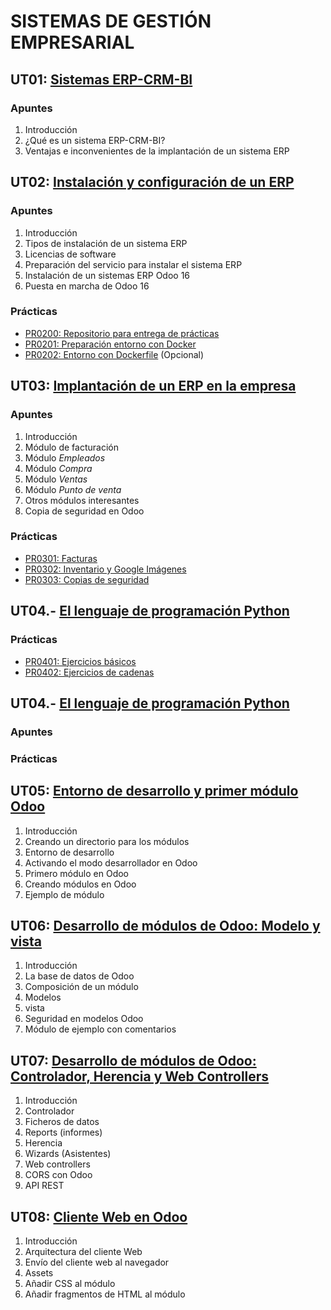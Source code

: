 # SISTEMAS DE GESTIÓN EMPRESARIAL

## UT01: [Sistemas ERP-CRM-BI](./ut01_sistemas_erp_crm_bi.md)

### Apuntes

1. Introducción
2. ¿Qué es un sistema ERP-CRM-BI?
3. Ventajas e inconvenientes de la implantación de un sistema ERP


## UT02: [Instalación y configuración de un ERP](./ut02_instalacion_configuracion_erp.md)

### Apuntes

1. Introducción
2. Tipos de instalación de un sistema ERP
3. Licencias de software
4. Preparación del servicio para instalar el sistema ERP
5. Instalación de un sistemas ERP Odoo 16
6. Puesta en marcha de Odoo 16

### Prácticas

- [PR0200: Repositorio para entrega de prácticas](./ut02_instalacion/practicas/pr0200.md)
- [PR0201: Preparación entorno con Docker](./ut02_instalacion/practicas/pr0201.md)
- [PR0202: Entorno con Dockerfile]() (Opcional)


## UT03: [Implantación de un ERP en la empresa](./ut03_implantacion_erp_en_la_empresa.md)

### Apuntes

1. Introducción
2. Módulo de facturación
3. Módulo *Empleados*
4. Módulo *Compra*
5. Módulo *Ventas*
6. Módulo *Punto de venta*
7. Otros módulos interesantes
8. Copia de seguridad en Odoo

### Prácticas

- [PR0301: Facturas](./ut03_implantacion/pr0301.md)
- [PR0302: Inventario y Google Imágenes](./ut03_implantacion/pr0302.md)
- [PR0303: Copias de seguridad](./ut03_implantacion/pr0303.md)


## UT04.- [El lenguaje de programación Python](./ut04_python.md)


### Prácticas

- [PR0401: Ejercicios básicos](./ut04_python/pr0401_ejercicios_basicos.md)
- [PR0402: Ejercicios de cadenas](./ut04_python/pr0402_cadenas.md)


## UT04.- [El lenguaje de programación Python](./ut04_python.md)

### Apuntes


### Prácticas



## UT05: [Entorno de desarrollo y primer módulo Odoo](./ut05_entorno_desarrollo_primer_modulo.md)

1. Introducción
2. Creando un directorio para los módulos
3. Entorno de desarrollo
4. Activando el modo desarrollador en Odoo
5. Primero módulo en Odoo
6. Creando módulos en Odoo
7. Ejemplo de módulo




## UT06: [Desarrollo de módulos de Odoo: Modelo y vista](./ut06_desarrollo_modulos_modelo_vista.md)

1. Introducción
2. La base de datos de Odoo
3. Composición de un módulo
4. Modelos
5. vista
6. Seguridad en modelos Odoo
7. Módulo de ejemplo con comentarios



## UT07: [Desarrollo de módulos de Odoo: Controlador, Herencia y Web Controllers](./ut07_desarrollo_modulos_controlador_herencia.md)

1. Introducción
2. Controlador
3. Ficheros de datos
4. Reports (informes)
5. Herencia
6. Wizards (Asistentes)
7. Web controllers
8. CORS con Odoo
9. API REST



## UT08: [Cliente Web en Odoo](./ut08_cliente_web.md)

1. Introducción
2. Arquitectura del cliente Web
3. Envío del cliente web al navegador
4. Assets
5. Añadir CSS al módulo
6. Añadir fragmentos de HTML al módulo